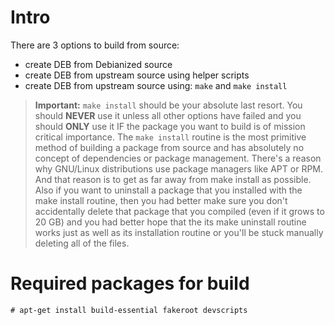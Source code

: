 # Intro
There are 3 options to build from source:
- create DEB from Debianized source
- create DEB from upstream source using helper scripts
- create DEB from upstream source using: `make` and `make install`

> **Important:** `make install` should be your absolute last resort. You should **NEVER** use it unless all other options have failed and you should **ONLY** use it IF the package you want to build is of mission critical importance. The `make install` routine is the most primitive method of building a package from source and has absolutely no concept of dependencies or package management. There's a reason why GNU/Linux distributions use package managers like APT or RPM. And that reason is to get as far away from make install as possible. Also if you want to uninstall a package that you installed with the make install routine, then you had better make sure you don't accidentally delete that package that you compiled (even if it grows to 20 GB) and you had better hope that the its make uninstall routine works just as well as its installation routine or you'll be stuck manually deleting all of the files.


# Required packages for build
```
# apt-get install build-essential fakeroot devscripts
```

